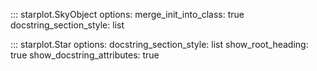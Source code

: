 
::: starplot.SkyObject
    options:
        merge_init_into_class: true
        docstring_section_style: list

::: starplot.Star
    options:
        docstring_section_style: list
        show_root_heading: true
        show_docstring_attributes: true
